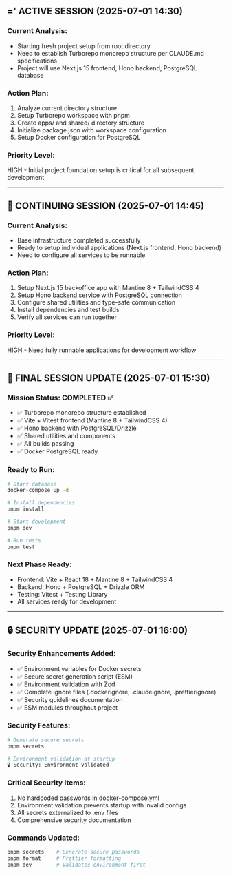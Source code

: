## =' ACTIVE SESSION (2025-07-01 14:30)
### Current Analysis:
- Starting fresh project setup from root directory
- Need to establish Turborepo monorepo structure per CLAUDE.md specifications
- Project will use Next.js 15 frontend, Hono backend, PostgreSQL database

### Action Plan:
1. Analyze current directory structure
2. Setup Turborepo workspace with pnpm
3. Create apps/ and shared/ directory structure
4. Initialize package.json with workspace configuration
5. Setup Docker configuration for PostgreSQL

### Priority Level:
HIGH - Initial project foundation setup is critical for all subsequent development

---

## 🔧 CONTINUING SESSION (2025-07-01 14:45)
### Current Analysis:
- Base infrastructure completed successfully
- Ready to setup individual applications (Next.js frontend, Hono backend)
- Need to configure all services to be runnable

### Action Plan:
1. Setup Next.js 15 backoffice app with Mantine 8 + TailwindCSS 4
2. Setup Hono backend service with PostgreSQL connection
3. Configure shared utilities and type-safe communication
4. Install dependencies and test builds
5. Verify all services can run together

### Priority Level:
HIGH - Need fully runnable applications for development workflow

---

## 🎯 FINAL SESSION UPDATE (2025-07-01 15:30)
### Mission Status: COMPLETED ✅
- ✅ Turborepo monorepo structure established
- ✅ Vite + Vitest frontend (Mantine 8 + TailwindCSS 4)
- ✅ Hono backend with PostgreSQL/Drizzle
- ✅ Shared utilities and components
- ✅ All builds passing
- ✅ Docker PostgreSQL ready

### Ready to Run:
```bash
# Start database
docker-compose up -d

# Install dependencies
pnpm install

# Start development
pnpm dev

# Run tests
pnpm test
```

### Next Phase Ready:
- Frontend: Vite + React 18 + Mantine 8 + TailwindCSS 4
- Backend: Hono + PostgreSQL + Drizzle ORM
- Testing: Vitest + Testing Library
- All services ready for development

---

## 🔒 SECURITY UPDATE (2025-07-01 16:00)
### Security Enhancements Added:
- ✅ Environment variables for Docker secrets
- ✅ Secure secret generation script (ESM)
- ✅ Environment validation with Zod
- ✅ Complete ignore files (.dockerignore, .claudeignore, .prettierignore)
- ✅ Security guidelines documentation
- ✅ ESM modules throughout project

### Security Features:
```bash
# Generate secure secrets
pnpm secrets

# Environment validation at startup
🔒 Security: Environment validated
```

### Critical Security Items:
1. No hardcoded passwords in docker-compose.yml
2. Environment validation prevents startup with invalid configs
3. All secrets externalized to .env files
4. Comprehensive security documentation

### Commands Updated:
```bash
pnpm secrets    # Generate secure passwords
pnpm format     # Prettier formatting
pnpm dev        # Validates environment first
```